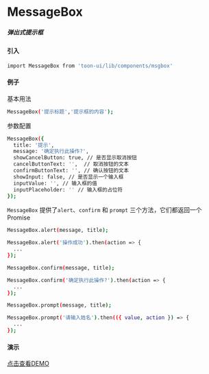 # MessageBox

##### 弹出式提示框

#### 引入

``` bash
import MessageBox from 'toon-ui/lib/components/msgbox'
```
#### 例子
基本用法
``` bash
MessageBox('提示标题','提示框的内容');
```

参数配置
``` bash
MessageBox({
  title: '提示',
  message: '确定执行此操作?',
  showCancelButton: true, // 是否显示取消按钮
  cancelButtonText: '',  // 取消按钮的文本
  confirmButtonText: '', // 确认按钮的文本
  showInput: false, // 是否显示一个输入框
  inputValue: '', // 输入框的值
  inputPlaceholder: '' // 输入框的占位符
});
```

`MessageBox` 提供了`alert`、`confirm` 和 `prompt` 三个方法，它们都返回一个 Promise
``` bash
MessageBox.alert(message, title);
```
``` bash
MessageBox.alert('操作成功').then(action => {
  ...
});
```
``` bash
MessageBox.confirm(message, title);
```
``` bash
MessageBox.confirm('确定执行此操作?').then(action => {
  ...
});
```
``` bash
MessageBox.prompt(message, title);
```
``` bash
MessageBox.prompt('请输入姓名').then(({ value, action }) => {
  ...
});
```
#### 演示
[点击查看DEMO](https://zhoujiqiu.github.io/toon-ui/dist/#!/demo/dialog)